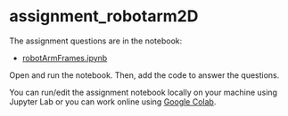 # assignment_robotarm2D

The assignment questions are in the notebook: 

- [robotArmFrames.ipynb](https://github.com/eraldoribeiro/assignment_robotarm2D/blob/main/robotArmFrames.ipynb)

Open and run the notebook. Then, add the code to answer the questions. 

You can run/edit the assignment notebook locally on your machine using Jupyter Lab or you can work online using [Google Colab](https://colab.research.google.com). 

